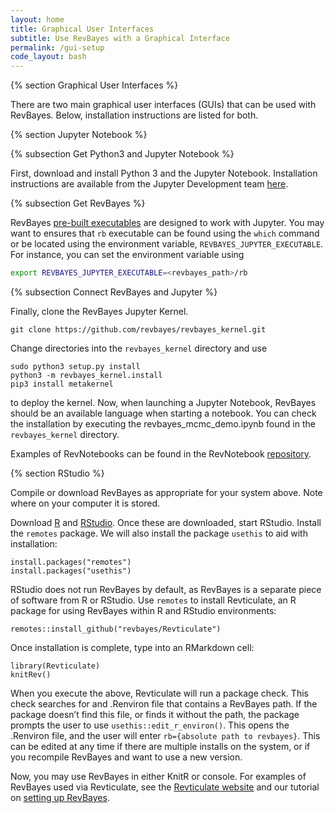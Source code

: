 ```yaml
---
layout: home
title: Graphical User Interfaces
subtitle: Use RevBayes with a Graphical Interface
permalink: /gui-setup
code_layout: bash
---
```


{% section Graphical User Interfaces %}

There are two main graphical user interfaces (GUIs) that can be used with RevBayes. Below, installation instructions are listed for both.

{% section Jupyter Notebook  %}

{% subsection Get Python3 and Jupyter Notebook %}

First, download and install Python 3 and the Jupyter Notebook.
Installation instructions are available from the Jupyter Development team [here](https://jupyter.readthedocs.io/en/latest/install.html).


{% subsection Get RevBayes %}


RevBayes [pre-built executables](https://github.com/revbayes/revbayes/releases/) are designed to work with Jupyter. You may want to ensures that `rb` executable can be found using the `which` command or be located using the environment variable, `REVBAYES_JUPYTER_EXECUTABLE`. For instance, you can set the environment variable using

```sh
export REVBAYES_JUPYTER_EXECUTABLE=<revbayes_path>/rb
```

{% subsection Connect RevBayes and Jupyter %}


Finally, clone the RevBayes Jupyter Kernel.

```
git clone https://github.com/revbayes/revbayes_kernel.git
```

Change directories into the `revbayes_kernel` directory and use

```
sudo python3 setup.py install
python3 -m revbayes_kernel.install
pip3 install metakernel
```
to deploy the kernel. Now, when launching a Jupyter Notebook, RevBayes should be an available language when starting a notebook. You can check the installation by executing the revbayes_mcmc_demo.ipynb found in the `revbayes_kernel` directory.

Examples of RevNotebooks can be found in the RevNotebook [repository](https://github.com/revbayes/RevNotebooks).


{% section RStudio %}

Compile or download RevBayes as appropriate for your system above. Note where on your computer it is stored.

Download [R](https://cran.rstudio.com/) and [RStudio](https://rstudio.com/products/rstudio/download/). Once these are downloaded, start RStudio. Install the `remotes` package. We will also install the package `usethis` to aid with installation:

```
install.packages("remotes")
install.packages("usethis")
```

RStudio does not run RevBayes by default, as RevBayes is a separate piece of software from R or RStudio. Use `remotes` to install Revticulate, an R package for using RevBayes within R and RStudio environments:

```
remotes::install_github("revbayes/Revticulate")
```

Once installation is complete, type into an RMarkdown cell:

```
library(Revticulate)
knitRev()
```

When you execute the above, Revticulate will run a package check.
This check searches for and .Renviron file that contains a RevBayes path. If the package doesn’t find this file, or finds it without the path, the package prompts the user to use `usethis::edit_r_environ()`. This opens the .Renviron file, and the user will enter `rb={absolute path to revbayes}`. This can be edited at any time if there are multiple installs on the system, or if you recompile RevBayes and want to use a new version.

Now, you may use RevBayes in either KnitR or console. For examples of RevBayes used via Revticulate, see the [Revticulate website](https://paleantology.github.io/Revticulate/) and our tutorial on [setting up RevBayes](https://revbayes.github.io/tutorials/tutorial_structure/).
